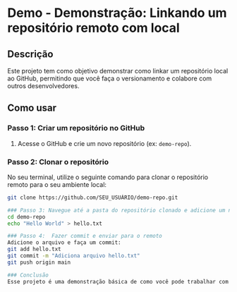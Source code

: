 # Demo - Demonstração: Linkando um repositório remoto com local

## Descrição
Este projeto tem como objetivo demonstrar como linkar um repositório local ao GitHub, permitindo que você faça o versionamento e colabore com outros desenvolvedores. 

## Como usar

### Passo 1: Criar um repositório no GitHub
1. Acesse o GitHub e crie um novo repositório (ex: `demo-repo`).

### Passo 2: Clonar o repositório
No seu terminal, utilize o seguinte comando para clonar o repositório remoto para o seu ambiente local:
```bash
git clone https://github.com/SEU_USUÁRIO/demo-repo.git

### Passo 3: Navegue até a pasta do repositório clonado e adicione um novo arquivo:
cd demo-repo
echo "Hello World" > hello.txt

### Passo 4:  Fazer commit e enviar para o remoto
Adicione o arquivo e faça um commit:
git add hello.txt
git commit -m "Adiciona arquivo hello.txt"
git push origin main

### Conclusão
Esse projeto é uma demonstração básica de como você pode trabalhar com repositórios remotos e locais utilizando Git. Para mais informações, consulte a documentação do Git.



